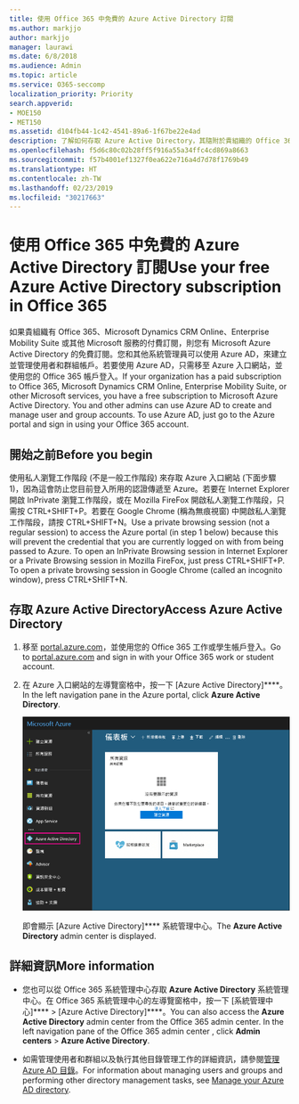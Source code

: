 ```yaml
---
title: 使用 Office 365 中免費的 Azure Active Directory 訂閱
ms.author: markjjo
author: markjjo
manager: laurawi
ms.date: 6/8/2018
ms.audience: Admin
ms.topic: article
ms.service: O365-seccomp
localization_priority: Priority
search.appverid:
- MOE150
- MET150
ms.assetid: d104fb44-1c42-4541-89a6-1f67be22e4ad
description: 了解如何存取 Azure Active Directory，其隨附於貴組織的 Office 365 的付費訂閱。
ms.openlocfilehash: f5d6c80c02b28ff5f916a55a34ffc4cd869a8663
ms.sourcegitcommit: f57b4001ef1327f0ea622e716a4d7d78f1769b49
ms.translationtype: HT
ms.contentlocale: zh-TW
ms.lasthandoff: 02/23/2019
ms.locfileid: "30217663"
---
```

# <a name="use-your-free-azure-active-directory-subscription-in-office-365"></a><span data-ttu-id="71de3-103">使用 Office 365 中免費的 Azure Active Directory 訂閱</span><span class="sxs-lookup"><span data-stu-id="71de3-103">Use your free Azure Active Directory subscription in Office 365</span></span>

<span data-ttu-id="71de3-p101">如果貴組織有 Office 365、Microsoft Dynamics CRM Online、Enterprise Mobility Suite 或其他 Microsoft 服務的付費訂閱，則您有 Microsoft Azure Active Directory 的免費訂閱。您和其他系統管理員可以使用 Azure AD，來建立並管理使用者和群組帳戶。若要使用 Azure AD，只需移至 Azure 入口網站，並使用您的 Office 365 帳戶登入。</span><span class="sxs-lookup"><span data-stu-id="71de3-p101">If your organization has a paid subscription to Office 365, Microsoft Dynamics CRM Online, Enterprise Mobility Suite, or other Microsoft services, you have a free subscription to Microsoft Azure Active Directory. You and other admins can use Azure AD to create and manage user and group accounts. To use Azure AD, just go to the Azure portal and sign in using your Office 365 account.</span></span>
  
## <a name="before-you-begin"></a><span data-ttu-id="71de3-107">開始之前</span><span class="sxs-lookup"><span data-stu-id="71de3-107">Before you begin</span></span>

<span data-ttu-id="71de3-p102">使用私人瀏覽工作階段 (不是一般工作階段) 來存取 Azure 入口網站 (下面步驟 1)，因為這會防止您目前登入所用的認證傳遞至 Azure。若要在 Internet Explorer 開啟 InPrivate 瀏覽工作階段，或在 Mozilla FireFox 開啟私人瀏覽工作階段，只需按 CTRL+SHIFT+P。若要在 Google Chrome (稱為無痕視窗) 中開啟私人瀏覽工作階段，請按 CTRL+SHIFT+N。</span><span class="sxs-lookup"><span data-stu-id="71de3-p102">Use a private browsing session (not a regular session) to access the Azure portal (in step 1 below) because this will prevent the credential that you are currently logged on with from being passed to Azure. To open an InPrivate Browsing session in Internet Explorer or a Private Browsing session in Mozilla FireFox, just press CTRL+SHIFT+P. To open a private browsing session in Google Chrome (called an incognito window), press CTRL+SHIFT+N.</span></span>
  
## <a name="access-azure-active-directory"></a><span data-ttu-id="71de3-111">存取 Azure Active Directory</span><span class="sxs-lookup"><span data-stu-id="71de3-111">Access Azure Active Directory</span></span>

1. <span data-ttu-id="71de3-112">移至 [portal.azure.com](https://portal.azure.com)，並使用您的 Office 365 工作或學生帳戶登入。</span><span class="sxs-lookup"><span data-stu-id="71de3-112">Go to [portal.azure.com](https://portal.azure.com) and sign in with your Office 365 work or student account.</span></span> 
    
2. <span data-ttu-id="71de3-113">在 Azure 入口網站的左導覽窗格中，按一下 [Azure Active Directory]\*\*\*\*。</span><span class="sxs-lookup"><span data-stu-id="71de3-113">In the left navigation pane in the Azure portal, click **Azure Active Directory**.</span></span>
    
    ![按一下 Azure 入口網站左導覽窗格中的 Azure Active Directory。](media/97d2d72f-ac20-46ab-898c-851f6009b453.png)
  
    <span data-ttu-id="71de3-115">即會顯示 [Azure Active Directory]\*\*\*\* 系統管理中心。</span><span class="sxs-lookup"><span data-stu-id="71de3-115">The **Azure Active Directory** admin center is displayed.</span></span> 
    
## <a name="more-information"></a><span data-ttu-id="71de3-116">詳細資訊</span><span class="sxs-lookup"><span data-stu-id="71de3-116">More information</span></span>

- <span data-ttu-id="71de3-p103">您也可以從 Office 365 系統管理中心存取 **Azure Active Directory** 系統管理中心。在 Office 365 系統管理中心的左導覽窗格中，按一下 [系統管理中心]\*\*\*\* \> [Azure Active Directory]\*\*\*\*。</span><span class="sxs-lookup"><span data-stu-id="71de3-p103">You can also access the **Azure Active Directory** admin center from the Office 365 admin center. In the left navigation pane of the Office 365 admin center , click **Admin centers** \> **Azure Active Directory**.</span></span>
    
- <span data-ttu-id="71de3-119">如需管理使用者和群組以及執行其他目錄管理工作的詳細資訊，請參閱[管理 Azure AD 目錄](https://docs.microsoft.com/azure/active-directory/active-directory-administer)。</span><span class="sxs-lookup"><span data-stu-id="71de3-119">For information about managing users and groups and performing other directory management tasks, see [Manage your Azure AD directory](https://docs.microsoft.com/azure/active-directory/active-directory-administer).</span></span>
